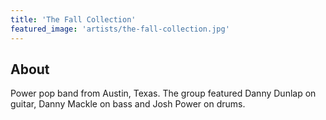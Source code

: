 ```yaml
---
title: 'The Fall Collection'
featured_image: 'artists/the-fall-collection.jpg'
---
```


## About

Power pop band from Austin, Texas.
The group featured Danny Dunlap on guitar, Danny Mackle on bass and Josh Power on drums. 

